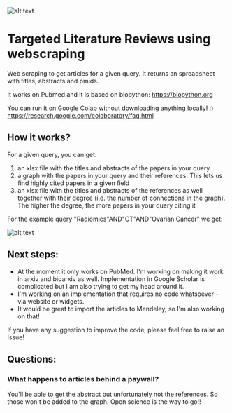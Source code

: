 ![alt text](https://github.com/paulamartingonzalez/Targeted_Literature_Reviews_via_webscrapping/blob/main/tlr2.jpg)

# Targeted Literature Reviews using webscraping 

Web scraping to get articles for a given query. It returns an spreadsheet with titles, abstracts and pmids.

It works on Pubmed and it is based on biopython: https://biopython.org

You can run it on Google Colab without downloading anything locally! :) https://research.google.com/colaboratory/faq.html

## How it works?

For a given query, you can get:

1) an xlsx file with the titles and abstracts of the papers in your query
2) a graph with the papers in your query and their references. This lets us find highly cited papers in a given field
3) an xlsx file with the titles and abstracts of the references as well together with their degree (i.e. the number of connections in the graph). The higher the degree, the more papers in your query citing it

For the example query "Radiomics"AND"CT"AND"Ovarian Cancer" we get:




![alt text](https://github.com/paulamartingonzalez/WebScrappingLiterature/blob/main/Unknown-7.png)




## Next steps:
- At the moment it only works on PubMed. I'm working on making it work in arxiv and bioarxiv as well. Implementation in Google Scholar is complicated but I am also trying to get my head around it.
- I'm working on an implementation that requires no code whatsoever - via website or widgets.
- It would be great to import the articles to Mendeley, so I'm also working on that!

If you have any suggestion to improve the code, please feel free to raise an Issue!

## Questions:

### What happens to articles behind a paywall? 
You'll be able to get the abstract but unfortunately not the references. So those won't be added to the graph. Open science is the way to go!!
